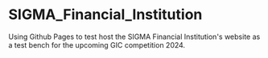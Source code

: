 # SIGMA_Financial_Institution
Using Github Pages to test host the SIGMA Financial Institution's website as a test bench for the upcoming GIC competition 2024.
